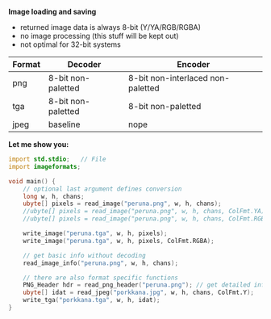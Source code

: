 **Image loading and saving**
- returned image data is always 8-bit (Y/YA/RGB/RGBA)
- no image processing (this stuff will be kept out)
- not optimal for 32-bit systems

| Format | Decoder            | Encoder                           |
| ---    | ---                | ---                               |
| png    | 8-bit non-paletted | 8-bit non-interlaced non-paletted |
| tga    | 8-bit non-paletted | 8-bit non-paletted                |
| jpeg   | baseline           | nope                              |

**Let me show you:**
```D
import std.stdio;   // File
import imageformats;

void main() {
    // optional last argument defines conversion
    long w, h, chans;
    ubyte[] pixels = read_image("peruna.png", w, h, chans);
    //ubyte[] pixels = read_image("peruna.png", w, h, chans, ColFmt.YA);
    //ubyte[] pixels = read_image("peruna.png", w, h, chans, ColFmt.RGB);

    write_image("peruna.tga", w, h, pixels);
    write_image("peruna.tga", w, h, pixels, ColFmt.RGBA);

    // get basic info without decoding
    read_image_info("peruna.png", w, h, chans);

    // there are also format specific functions
    PNG_Header hdr = read_png_header("peruna.png"); // get detailed info
    ubyte[] idat = read_jpeg("porkkana.jpg", w, h, chans, ColFmt.Y);
    write_tga("porkkana.tga", w, h, idat);
}
```
